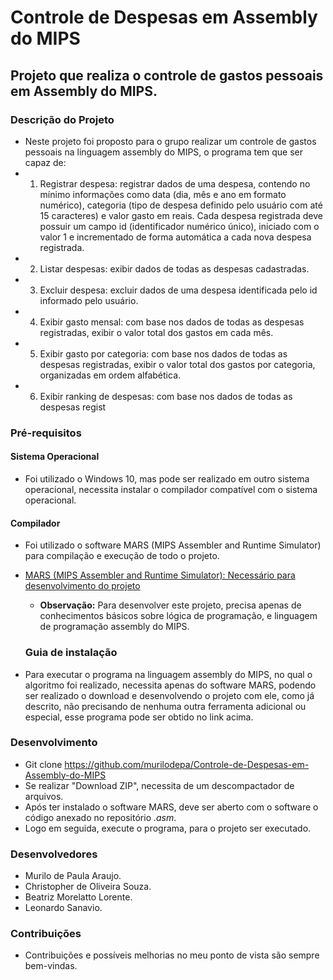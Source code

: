 # Controle de Despesas em Assembly do MIPS

## Projeto que realiza o controle de gastos pessoais em Assembly do MIPS.

### Descrição do Projeto
   * Neste projeto foi proposto para o grupo realizar um controle de gastos pessoais na linguagem assembly do MIPS, o programa tem que ser capaz de:
* 1) Registrar despesa: registrar dados de uma despesa, contendo no mínimo informações
como data (dia, mês e ano em formato numérico), categoria (tipo de despesa definido pelo
usuário com até 15 caracteres) e valor gasto em reais. Cada despesa registrada deve possuir
um campo id (identificador numérico único), iniciado com o valor 1 e incrementado de forma
automática a cada nova despesa registrada.
* 2) Listar despesas: exibir dados de todas as despesas cadastradas.
* 3) Excluir despesa: excluir dados de uma despesa identificada pelo id informado pelo usuário.
* 4) Exibir gasto mensal: com base nos dados de todas as despesas registradas, exibir o valor
total dos gastos em cada mês.
* 5) Exibir gasto por categoria: com base nos dados de todas as despesas registradas, exibir o
valor total dos gastos por categoria, organizadas em ordem alfabética.
* 6) Exibir ranking de despesas: com base nos dados de todas as despesas regist

### Pré-requisitos

#### Sistema Operacional
* Foi utilizado o Windows 10, mas pode ser realizado em outro sistema operacional, necessita instalar o compilador compatível com o sistema operacional.

 #### Compilador
* Foi utilizado o software MARS (MIPS Assembler and Runtime Simulator) para compilação e execução de todo o projeto.
* <a> [MARS (MIPS Assembler and Runtime Simulator): Necessário para desenvolvimento do projeto](http://courses.missouristate.edu/kenvollmar/mars/download.htm)

   * **Observação:** Para desenvolver este projeto, precisa apenas de conhecimentos básicos sobre lógica de programação, e linguagem de programação assembly do MIPS.
   
   ### Guia de instalação
* Para executar o programa na linguagem assembly do MIPS, no qual o algoritmo foi realizado, necessita apenas do software MARS, podendo ser realizado o download e desenvolvendo o projeto com ele, como já descrito, não precisando de nenhuma outra ferramenta adicional ou especial, esse programa pode ser obtido no link acima.

### Desenvolvimento
* Git clone https://github.com/murilodepa/Controle-de-Despesas-em-Assembly-do-MIPS
* Se realizar "Download ZIP", necessita de um descompactador de arquivos.
* Após ter instalado o software MARS, deve ser aberto com o software o código anexado no repositório *.asm*.
* Logo em seguida, execute o programa, para o projeto ser executado.

### Desenvolvedores
* Murilo de Paula Araujo.
* Christopher de Oliveira Souza.
* Beatriz Morelatto Lorente.
* Leonardo Sanavio.


### Contribuições
* Contribuições e possíveis melhorias no meu ponto de vista são sempre bem-vindas.
